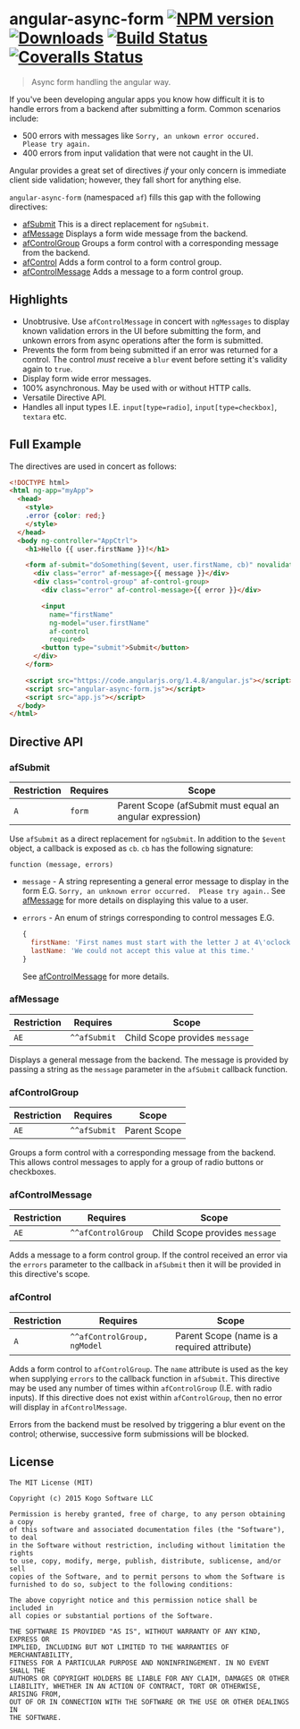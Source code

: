 # angular-async-form [![NPM version][npm-image]][npm-url] [![Downloads][downloads-image]][npm-url] [![Build Status][travis-image]][travis-url] [![Coveralls Status][coveralls-image]][coveralls-url]
> Async form handling the angular way.

If you've been developing angular apps you know how difficult it is to handle
errors from a backend after submitting a form.  Common scenarios include:

* 500 errors with messages like `Sorry, an unkown error occured.  Please try again.`
* 400 errors from input validation that were not caught in the UI.

Angular provides a great set of directives _if_ your only concern is immediate client
side validation; however, they fall short for anything else.

`angular-async-form` (namespaced `af`) fills this gap with the following
directives:

* [afSubmit](#afsubmit)  This is a direct replacement for `ngSubmit`.
* [afMessage](#afmessage)  Displays a form wide message from the backend.
* [afControlGroup](#afcontrolgroup)  Groups a form control with a corresponding
message from the backend.
* [afControl](#afcontrol)  Adds a form control to a form control group.
* [afControlMessage](#afcontrolmessage)  Adds a message to a form control group.

## Highlights

* Unobtrusive.  Use `afControlMessage` in concert with `ngMessages` to display known
validation errors in the UI before submitting the form, and unkown errors from async
operations after the form is submitted.
* Prevents the form from being submitted if an error was returned for a control.  The
control _must_ receive a `blur` event before setting it's validity again to `true`.
* Display form wide error messages.
* 100% asynchronous.  May be used with or without HTTP calls.
* Versatile Directive API.
* Handles all input types I.E. `input[type=radio]`, `input[type=checkbox]`, `textara`
etc.

## Full Example
The directives are used in concert as follows:

```html
<!DOCTYPE html>
<html ng-app="myApp">
  <head>
    <style>
    .error {color: red;}
    </style>
  </head>
  <body ng-controller="AppCtrl">
    <h1>Hello {{ user.firstName }}!</h1>

    <form af-submit="doSomething($event, user.firstName, cb)" novalidate>
      <div class="error" af-message>{{ message }}</div>
      <div class="control-group" af-control-group>
        <div class="error" af-control-message>{{ error }}</div>

        <input
          name="firstName"
          ng-model="user.firstName"
          af-control
          required>
        <button type="submit">Submit</button>
      </div>
    </form>

    <script src="https://code.angularjs.org/1.4.8/angular.js"></script>
    <script src="angular-async-form.js"></script>
    <script src="app.js"></script>
  </body>
</html>
```

## Directive API

### afSubmit

|Restriction|Requires|Scope|
|----|----|----|
|`A`|`form`|Parent Scope (afSubmit must equal an angular expression)|

Use `afSubmit` as a direct replacement for `ngSubmit`.  In addition to the `$event`
object, a callback is exposed as `cb`.  `cb` has the following signature:

```
function (message, errors)
```

* `message` - A string representing a general error message to display in the form
E.G. `Sorry, an unknown error occurred.  Please try again.`.  See [afMessage](#afmessage)
for more details on displaying this value to a user.
* `errors` - An enum of strings corresponding to control messages E.G.

  ```javascript
  {
    firstName: 'First names must start with the letter J at 4\'oclock in the afternoon.',
    lastName: 'We could not accept this value at this time.'
  }
  ```
  See [afControlMessage](#afcontrolmessage) for more details.

### afMessage

|Restriction|Requires|Scope|
|----|----|----|
|`AE`|`^^afSubmit`|Child Scope provides `message`|

Displays a general message from the backend.  The message is provided by passing a
string as the `message` parameter in the `afSubmit` callback function.

### afControlGroup

|Restriction|Requires|Scope|
|----|----|----|
|`AE`|`^^afSubmit`|Parent Scope|

Groups a form control with a corresponding message from the backend.  This allows
control messages to apply for a group of radio buttons or checkboxes.

### afControlMessage

|Restriction|Requires|Scope|
|----|----|----|
|`AE`|`^^afControlGroup`|Child Scope provides `message`|

Adds a message to a form control group.  If the control received an error via the
`errors` parameter to the callback in `afSubmit` then it will be provided in this
directive's scope.

### afControl

|Restriction|Requires|Scope|
|----|----|----|
|`A`|`^^afControlGroup, ngModel`|Parent Scope (name is a required attribute)|

Adds a form control to `afControlGroup`.  The `name` attribute is used as the
key when supplying `errors` to the callback function in `afSubmit`.  This directive
may be used any number of times within `afControlGroup` (I.E. with radio inputs).
If this directive does not exist within `afControlGroup`, then no error will display
in `afControlMessage`.

Errors from the backend must be resolved by triggering a blur event on the control;
otherwise, successive form submissions will be blocked.

## License

``````
The MIT License (MIT)

Copyright (c) 2015 Kogo Software LLC

Permission is hereby granted, free of charge, to any person obtaining a copy
of this software and associated documentation files (the "Software"), to deal
in the Software without restriction, including without limitation the rights
to use, copy, modify, merge, publish, distribute, sublicense, and/or sell
copies of the Software, and to permit persons to whom the Software is
furnished to do so, subject to the following conditions:

The above copyright notice and this permission notice shall be included in
all copies or substantial portions of the Software.

THE SOFTWARE IS PROVIDED "AS IS", WITHOUT WARRANTY OF ANY KIND, EXPRESS OR
IMPLIED, INCLUDING BUT NOT LIMITED TO THE WARRANTIES OF MERCHANTABILITY,
FITNESS FOR A PARTICULAR PURPOSE AND NONINFRINGEMENT. IN NO EVENT SHALL THE
AUTHORS OR COPYRIGHT HOLDERS BE LIABLE FOR ANY CLAIM, DAMAGES OR OTHER
LIABILITY, WHETHER IN AN ACTION OF CONTRACT, TORT OR OTHERWISE, ARISING FROM,
OUT OF OR IN CONNECTION WITH THE SOFTWARE OR THE USE OR OTHER DEALINGS IN
THE SOFTWARE.
``````

[downloads-image]: http://img.shields.io/npm/dm/angular-async-form.svg
[npm-url]: https://npmjs.org/package/angular-async-form
[npm-image]: http://img.shields.io/npm/v/angular-async-form.svg

[travis-url]: https://travis-ci.org/kogosoftwarellc/angular-async-form
[travis-image]: http://img.shields.io/travis/kogosoftwarellc/angular-async-form.svg

[coveralls-url]: https://coveralls.io/r/kogosoftwarellc/angular-async-form
[coveralls-image]: http://img.shields.io/coveralls/kogosoftwarellc/angular-async-form/master.svg

